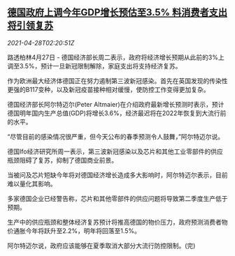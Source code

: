 <!--1619577063000-->
[德国政府上调今年GDP增长预估至3.5% 料消费者支出将引领复苏](https://cn.reuters.com/article/germany-economy-gdp-forecast-0428-idCNKBS2CF065)
------

<div><i>2021-04-28T02:20:51Z</i></div><p>路透柏林4月27日 - 德国经济部长周二表示，政府将经济增长预期从此前的3%上调至3.5%，预计一旦新冠限制解除，家庭支出将支持经济复苏。</p><p>作为欧洲最大经济体德国正在努力遏制第三波新冠感染。首先在英国发现的传染性更强的B117变种，以及新冠疫苗接种相对缓慢，使防控工作变得更加复杂。</p><p>德国经济部长阿尔特迈尔(Peter Altmaier)在介绍政府最新增长预测时表示，预计德国明年国内生产总值(GDP)将增长3.6%，经济最迟将在2022年恢复到大流行前的水平。</p><p>“尽管目前的感染情况很严重，但今天公布的春季预测令人鼓舞，”阿尔特迈尔说。</p><p>德国Ifo经济研究所周一表示，第三波新冠感染以及芯片和其他工业零部件的供应瓶颈阻碍了复苏，抑制了德国商业前景。</p><p>当被问及芯片短缺今年将对德国经济增长造成多大影响时，阿尔特迈尔表示，目前难以量化其影响。</p><p>多家德国企业已经警告称，芯片和其他零部件的供应问题将导致第二季度生产低于预期。</p><p>生产中的供应瓶颈和整体经济复苏预计将推高德国的物价压力，政府预测消费者物价通胀今年将跃升至2.2%，明年将回落至1.5%。</p><p>阿尔特迈尔说，政府应该能够在夏季取消大部分大流行防控限制。(完)</p>

